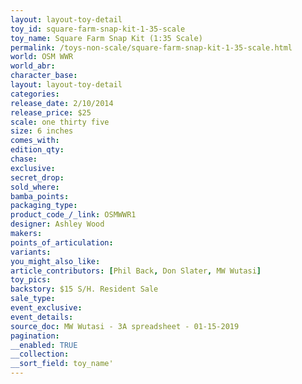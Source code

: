 ```yaml
---
layout: layout-toy-detail 
toy_id: square-farm-snap-kit-1-35-scale
toy_name: Square Farm Snap Kit (1:35 Scale)
permalink: /toys-non-scale/square-farm-snap-kit-1-35-scale.html
world: OSM WWR
world_abr: 
character_base: 
layout: layout-toy-detail
categories: 
release_date: 2/10/2014
release_price: $25 
scale: one thirty five
size: 6 inches
comes_with: 
edition_qty: 
chase: 
exclusive: 
secret_drop: 
sold_where: 
bamba_points: 
packaging_type: 
product_code_/_link: OSMWWR1
designer: Ashley Wood
makers: 
points_of_articulation: 
variants: 
you_might_also_like: 
article_contributors: [Phil Back, Don Slater, MW Wutasi]
toy_pics: 
backstory: $15 S/H. Resident Sale
sale_type: 
event_exclusive: 
event_details: 
source_doc: MW Wutasi - 3A spreadsheet - 01-15-2019
pagination: 
__enabled: TRUE
__collection: 
__sort_field: toy_name'
---
```

